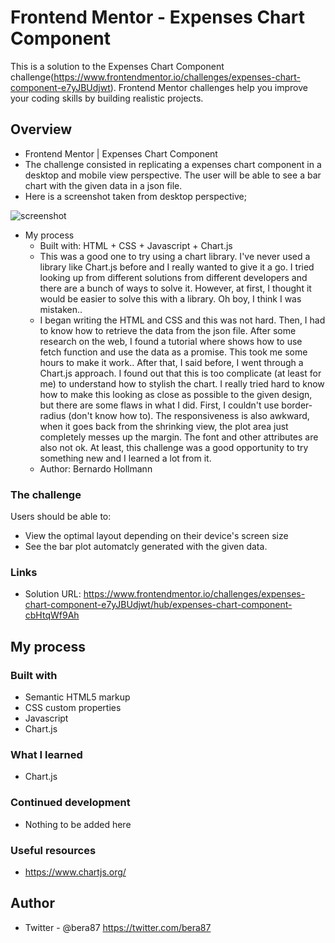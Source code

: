 # Frontend Mentor - Expenses Chart Component

This is a solution to the Expenses Chart Component challenge(https://www.frontendmentor.io/challenges/expenses-chart-component-e7yJBUdjwt). Frontend Mentor challenges help you improve your coding skills by building realistic projects.

## Overview

  - Frontend Mentor | Expenses Chart Component
  - The challenge consisted in replicating a expenses chart component in a desktop and mobile view perspective. The user will be able to see a bar chart with the given data in a json file.
  - Here is a screenshot taken from desktop perspective;

![screenshot](https://user-images.githubusercontent.com/109153690/199228925-6c98ac7c-6ab9-4b0e-94be-8e82b301a961.jpg)

- My process
  - Built with: HTML + CSS + Javascript + Chart.js
  - This was a good one to try using a chart library. I've never used a library like Chart.js before and I really wanted to give it a go. I tried looking up from different solutions from different developers and there are a bunch of ways to solve it. However, at first, I thought it would be easier to solve this with a library. Oh boy, I think I was mistaken..
  - I began writing the HTML and CSS and this was not hard. Then, I had to know how to retrieve the data from the json file. After some research on the web, I found a tutorial where shows how to use fetch function and use the data as a promise. This took me some hours to make it work.. After that, I said before, I went through a Chart.js approach. I found out that this is too complicate (at least for me) to understand how to stylish the chart. I really tried hard to know how to make this looking as close as possible to the given design, but there are some flaws in what I did. First, I couldn't use border-radius (don't know how to). The responsiveness is also awkward, when it goes back from the shrinking view, the plot area just completely messes up the margin. The font and other attributes are also not ok. At least, this challenge was a good opportunity to try something new and I learned a lot from it.
  - Author: Bernardo Hollmann

### The challenge

Users should be able to:

- View the optimal layout depending on their device's screen size
- See the bar plot automatcly generated with the given data.

### Links

- Solution URL: https://www.frontendmentor.io/challenges/expenses-chart-component-e7yJBUdjwt/hub/expenses-chart-component-cbHtqWf9Ah

## My process

### Built with

- Semantic HTML5 markup
- CSS custom properties
- Javascript
- Chart.js

### What I learned

- Chart.js

### Continued development

- Nothing to be added here

### Useful resources

- https://www.chartjs.org/

## Author

- Twitter - @bera87 https://twitter.com/bera87